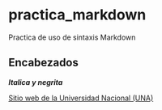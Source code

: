 # practica_markdown
Practica de uso de sintaxis Markdown

## Encabezados
***Italica y negrita***

[Sitio web de la Universidad Nacional (UNA)](https://www.una.ac.cr/)
